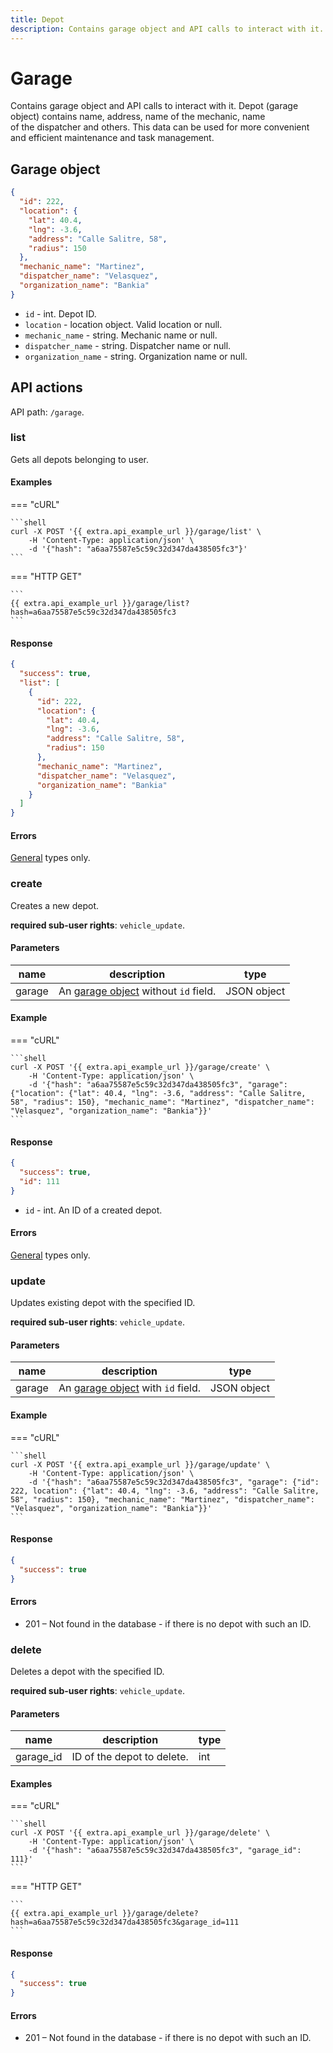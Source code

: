 ```yaml
---
title: Depot
description: Contains garage object and API calls to interact with it.
---
```


# Garage

Contains garage object and API calls to interact with it. Depot (garage object) contains name, address, name of the mechanic, name\
of the dispatcher and others. This data can be used for more convenient and efficient maintenance and task management.

## Garage object

```json
{
  "id": 222,
  "location": {
    "lat": 40.4,
    "lng": -3.6,
    "address": "Calle Salitre, 58",
    "radius": 150
  },
  "mechanic_name": "Martinez",
  "dispatcher_name": "Velasquez",
  "organization_name": "Bankia"
}
```

* `id` - int. Depot ID.
* `location` - location object. Valid location or null.
* `mechanic_name` - string. Mechanic name or null.
* `dispatcher_name` - string. Dispatcher name or null.
* `organization_name` - string. Organization name or null.

## API actions

API path: `/garage`.

### list

Gets all depots belonging to user.

#### Examples

\=== "cURL"

````
```shell
curl -X POST '{{ extra.api_example_url }}/garage/list' \
    -H 'Content-Type: application/json' \
    -d '{"hash": "a6aa75587e5c59c32d347da438505fc3"}'
```
````

\=== "HTTP GET"

````
```
{{ extra.api_example_url }}/garage/list?hash=a6aa75587e5c59c32d347da438505fc3
```
````

#### Response

```json
{
  "success": true,
  "list": [
    {
      "id": 222,
      "location": {
        "lat": 40.4,
        "lng": -3.6,
        "address": "Calle Salitre, 58",
        "radius": 150
      },
      "mechanic_name": "Martinez",
      "dispatcher_name": "Velasquez",
      "organization_name": "Bankia"
    }
  ]
}
```

#### Errors

[General](../../../general/errors.md#error-codes) types only.

### create

Creates a new depot.

**required sub-user rights**: `vehicle_update`.

#### Parameters

| name   | description                                              | type        |
| ------ | -------------------------------------------------------- | ----------- |
| garage | An [garage object](garage.md#garage) without `id` field. | JSON object |

#### Example

\=== "cURL"

````
```shell
curl -X POST '{{ extra.api_example_url }}/garage/create' \
    -H 'Content-Type: application/json' \
    -d '{"hash": "a6aa75587e5c59c32d347da438505fc3", "garage": {"location": {"lat": 40.4, "lng": -3.6, "address": "Calle Salitre, 58", "radius": 150}, "mechanic_name": "Martinez", "dispatcher_name": "Velasquez", "organization_name": "Bankia"}}'
```
````

#### Response

```json
{
  "success": true,
  "id": 111
}
```

* `id` - int. An ID of a created depot.

#### Errors

[General](../../../general/errors.md#error-codes) types only.

### update

Updates existing depot with the specified ID.

**required sub-user rights**: `vehicle_update`.

#### Parameters

| name   | description                                           | type        |
| ------ | ----------------------------------------------------- | ----------- |
| garage | An [garage object](garage.md#garage) with `id` field. | JSON object |

#### Example

\=== "cURL"

````
```shell
curl -X POST '{{ extra.api_example_url }}/garage/update' \
    -H 'Content-Type: application/json' \
    -d '{"hash": "a6aa75587e5c59c32d347da438505fc3", "garage": {"id": 222, location": {"lat": 40.4, "lng": -3.6, "address": "Calle Salitre, 58", "radius": 150}, "mechanic_name": "Martinez", "dispatcher_name": "Velasquez", "organization_name": "Bankia"}}'
```
````

#### Response

```json
{
  "success": true
}
```

#### Errors

* 201 – Not found in the database - if there is no depot with such an ID.

### delete

Deletes a depot with the specified ID.

**required sub-user rights**: `vehicle_update`.

#### Parameters

| name       | description                | type |
| ---------- | -------------------------- | ---- |
| garage\_id | ID of the depot to delete. | int  |

#### Examples

\=== "cURL"

````
```shell
curl -X POST '{{ extra.api_example_url }}/garage/delete' \
    -H 'Content-Type: application/json' \
    -d '{"hash": "a6aa75587e5c59c32d347da438505fc3", "garage_id": 111}'
```
````

\=== "HTTP GET"

````
```
{{ extra.api_example_url }}/garage/delete?hash=a6aa75587e5c59c32d347da438505fc3&garage_id=111
```
````

#### Response

```json
{
  "success": true
}
```

#### Errors

* 201 – Not found in the database - if there is no depot with such an ID.
